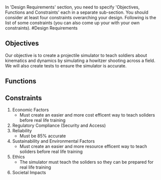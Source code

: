 In 'Design Requirements' section, you need to specify 'Objectives, Functions and Constraints' each in a separate sub-section. You should consider at least four constraints overarching your design. Following is the list of some constraints (you can also come up your with your own constraints). 
#Design Requirements
## Objectives
Our objective is to create a projectile simulator to teach soldiers about kinematics and dynamics by simulating a howitzer shooting across a field. We will also create tests to ensure the simulator is accurate.
## Functions

## Constraints
1. Economic Factors 
    - Must create an easier and more cost efficent way to teach soliders before real life training
2. Regulatory Compliance (Security and Access)
3. Reliability
    - Must be 85% accurate
4. Sustainability and Environmental Factors
    - Must create an easier and more resource efficent way to teach soliders before real life training
5. Ethics
    - The simulator must teach the soliders so they can be prepared for real life training
6. Societal Impacts
